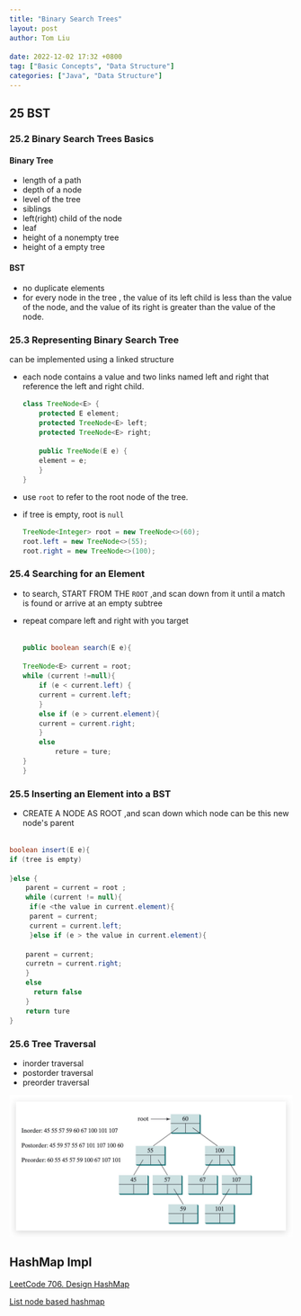 ```yaml
---
title: "Binary Search Trees"
layout: post
author: Tom Liu

date: 2022-12-02 17:32 +0800
tag: ["Basic Concepts", "Data Structure"]
categories: ["Java", "Data Structure"]
---
```


## 25 BST

### 25.2 Binary Search Trees Basics

#### Binary Tree

- length of a path
- depth of a node
- level of the tree
- siblings
- left(right) child of the node
- leaf
- height of a nonempty tree
- height of a empty tree

#### BST

- no duplicate elements
- for every node in the tree , the value of its left child is less than the value of the node, and the value of its right is greater than the value of the node.

### 25.3 Representing Binary Search Tree

can be implemented using a linked structure

- each node contains a value and two links named left and right that reference the left and right child.

  ```java
  class TreeNode<E> {
      protected E element;
      protected TreeNode<E> left;
      protected TreeNode<E> right;

      public TreeNode(E e) {
      element = e;
      }
  }
  ```

- use `root` to refer to the root node of the tree.
- if tree is empty, root is `null`

  ```java
  TreeNode<Integer> root = new TreeNode<>(60);
  root.left = new TreeNode<>(55);
  root.right = new TreeNode<>(100);

  ```

### 25.4 Searching for an Element

- to search, START FROM THE `ROOT` ,and scan down from it until a match is found or arrive at an empty subtree
- repeat compare left and right with you target

  ```java

  public boolean search(E e){

  TreeNode<E> current = root;
  while (current !=null){
      if (e < current.left) {
      current = current.left;
      }
      else if (e > current.element){
      current = current.right;
      }
      else
          reture = ture;
  }
  }

  ```

### 25.5 Inserting an Element into a BST

- CREATE A NODE AS ROOT ,and scan down which node can be this new node's parent

```java

boolean insert(E e){
if (tree is empty)

}else {
    parent = current = root ;
    while (current != null){
     if(e <the value in current.element){
     parent = current;
     current = current.left;
     }else if (e > the value in current.element){

    parent = current;
    curretn = current.right;
    }
    else
      return false
    }
    return ture
}
```

### 25.6 Tree Traversal

- inorder traversal
- postorder traversal
- preorder traversal

![Tree Traversal](/assets/img/tree_traversal.jpg)

## HashMap Impl

[LeetCode 706. Design HashMap ](https://leetcode.com/problems/design-hashmap/description/)

[List node based hashmap](https://github.com/lyleLH/OD-Interview/blob/34b3f901654ad20a3fd9e69c6cffb0f0a5cf925a/OD-dst-linkedlist.playground/Contents.swift#L128) 